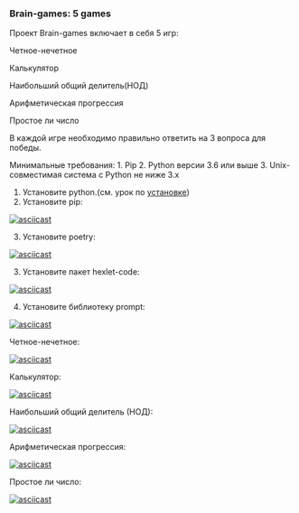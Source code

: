### Brain-games: 5 games

Проект Brain-games включает в себя 5 игр: 

Четное-нечетное

Калькулятор

Наибольший общий делитель(НОД)

Арифметическая прогрессия

Простое ли число


В каждой игре необходимо правильно ответить на 3 вопроса для победы. 


Минимальные требования:
    1. Pip
    2. Python версии 3.6 или выше
    3. Unix-совместимая система с Python не ниже 3.х
 

1. Установите python.(см. урок по [установке](https://ru.hexlet.io/courses/python-setup-environment/lessons/setup/theory_unit))
2. Установите pip:

[![asciicast](https://asciinema.org/a/UVZORKDoVIsaRGmSdGGEx6Vqi.png)](https://asciinema.org/a/UVZORKDoVIsaRGmSdGGEx6Vqi)

3. Установите poetry:

[![asciicast](https://asciinema.org/a/iTjK0TQsjzkM8hg2E3sxuELG7.png)](https://asciinema.org/a/iTjK0TQsjzkM8hg2E3sxuELG7)

3. Установите пакет hexlet-code:

[![asciicast](https://asciinema.org/a/PAcQxq5xfo6tAUYYx0LjOsj6b.png)](https://asciinema.org/a/PAcQxq5xfo6tAUYYx0LjOsj6b)

 
4. Установите библиотеку prompt:

[![asciicast](https://asciinema.org/a/FwgVAXZyIpXSaWXMcR3rnxbat.png)](https://asciinema.org/a/FwgVAXZyIpXSaWXMcR3rnxbat)



Четное-нечетное:

[![asciicast](https://asciinema.org/a/upGne8wMNye1vUmkZximI01g4.png)](https://asciinema.org/a/upGne8wMNye1vUmkZximI01g4)

Калькулятор:

[![asciicast](https://asciinema.org/a/Bh8Wl2qwtPTin9de3a6TSHNrF.png)](https://asciinema.org/a/Bh8Wl2qwtPTin9de3a6TSHNrF)

Наибольший общий делитель (НОД):

[![asciicast](https://asciinema.org/a/OJ0GJwpZMgc7rBQiBRLoEuRvL.png)](https://asciinema.org/a/OJ0GJwpZMgc7rBQiBRLoEuRvL)

Арифметическая прогрессия:

[![asciicast](https://asciinema.org/a/MJ05B9jAK6HqySiofYEeIB4qk.png)](https://asciinema.org/a/MJ05B9jAK6HqySiofYEeIB4qk)

Простое ли число:

[![asciicast](https://asciinema.org/a/RpiVfJICH24O2H7KqedwhhTUv.png)](https://asciinema.org/a/RpiVfJICH24O2H7KqedwhhTUv)